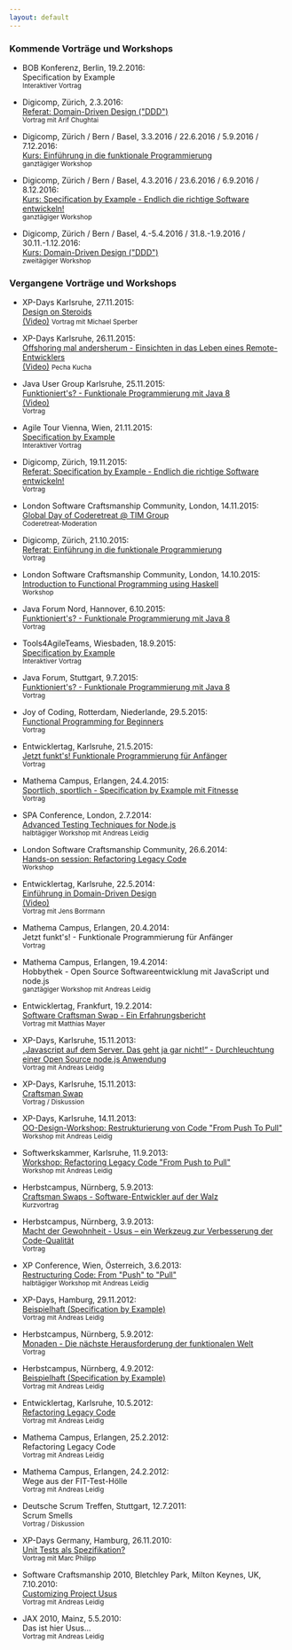 ```yaml
---
layout: default
---
```


### Kommende Vorträge und Workshops

* BOB Konferenz, Berlin, 19.2.2016:<br>
  Specification by Example<br>
  <small>Interaktiver Vortrag</small>

* Digicomp, Zürich, 2.3.2016:<br>
  [Referat: Domain-Driven Design ("DDD")]()<br>
  <small>Vortrag mit Arif Chughtai</small>

* Digicomp, Zürich / Bern / Basel, 3.3.2016 / 22.6.2016 / 5.9.2016 / 7.12.2016:<br>
  [Kurs: Einführung in die funktionale Programmierung](https://www.digicomp.ch/weiterbildung/softwareentwicklung/andere-programmiersprachen/funktionale-programmierung/einfuehrung-in-die-funktionale-programmierung)<br>
  <small>ganztägiger Workshop</small>

* Digicomp, Zürich / Bern / Basel, 4.3.2016 / 23.6.2016 / 6.9.2016 / 8.12.2016:<br>
  [Kurs: Specification by Example - Endlich die richtige Software entwickeln!](https://www.digicomp.ch/weiterbildung/softwareentwicklung/software-engineering/anforderungsanalyse/specification-by-example)<br>
  <small>ganztägiger Workshop</small>

* Digicomp, Zürich / Bern / Basel, 4.-5.4.2016 / 31.8.-1.9.2016 / 30.11.-1.12.2016:<br>
  [Kurs: Domain-Driven Design ("DDD")](https://www.digicomp.ch/weiterbildung/softwareentwicklungs-trainings/software-engineering/softwarearchitektur/domain-driven-design)<br>
  <small>zweitägiger Workshop</small>


### Vergangene Vorträge und Workshops

* XP-Days Karlsruhe, 27.11.2015:<br>
  [Design on Steroids](http://www.xpdays.de/2015/sessions/065-design-on-steroids.html)<br>
  [(Video)](https://www.youtube.com/watch?v=Iut3CprhlEA&feature=em-share_video_user)
  <small>Vortrag mit Michael Sperber</small>

* XP-Days Karlsruhe, 26.11.2015:<br>
  [Offshoring mal andersherum - Einsichten in das Leben eines Remote-Entwicklers](http://www.xpdays.de/2015/sessions/063-offshoring-mal-andersherum-einsichten-in-das-leben-eines-remote-entwicklers.html)<br>
  [(Video)](https://www.youtube.com/watch?v=DnyV-5edV6k&feature=youtu.be)
  <small>Pecha Kucha</small>

* Java User Group Karlsruhe, 25.11.2015:<br>
  [Funktioniert's? - Funktionale Programmierung mit Java 8](http://jug-karlsruhe.mixxt.de/networks/events/show_event.104754)<br>
  [(Video)](https://www.youtube.com/watch?v=dM_NUMEO69k&feature=youtu.be)<br>
  <small>Vortrag</small>

* Agile Tour Vienna, Wien, 21.11.2015:<br>
  [Specification by Example](http://www.agiletourvienna.at/Agenda/Rauch)<br>
  <small>Interaktiver Vortrag</small>

* Digicomp, Zürich, 19.11.2015:<br>
  [Referat: Specification by Example - Endlich die richtige Software entwickeln!](https://www.digicomp.ch/de/weiterbildung/softwareentwicklung/specification-by-example-endlich-die-richtige-software-entwickeln)<br>
  <small>Vortrag</small>
  
* London Software Craftsmanship Community, London, 14.11.2015:<br>
  [Global Day of Coderetreat @ TIM Group](http://www.meetup.com/de/london-software-craftsmanship/events/226148908/)<br>
  <small>Coderetreat-Moderation</small>

* Digicomp, Zürich, 21.10.2015:<br>
  [Referat: Einführung in die funktionale Programmierung](https://www.digicomp.ch/events/softwareentwicklung-events/einfuehrung-in-die-funktionale-programmierung)<br>
  <small>Vortrag</small>

* London Software Craftsmanship Community, London, 14.10.2015:<br>
  [Introduction to Functional Programming using Haskell](http://www.meetup.com/de/london-software-craftsmanship/events/225943156/?eventId=225943156&rv=co1&chapter_analytics_code=UA-19049790-1&rv=co1)<br>
  <small>Workshop</small>

* Java Forum Nord, Hannover, 6.10.2015:<br>
  [Funktioniert's? - Funktionale Programmierung mit Java 8](http://http://javaforumnord.de/)<br>
  <small>Vortrag</small>

* Tools4AgileTeams, Wiesbaden, 18.9.2015:<br>
  [Specification by Example](http://www.tools4agileteams.com/display/2015/Specification+by+Example)<br>
  <small>Interaktiver Vortrag</small>

* Java Forum, Stuttgart, 9.7.2015:<br>
  [Funktioniert's? - Funktionale Programmierung mit Java 8](http://www.java-forum-stuttgart.de/de/Programm.html)<br>
  <small>Vortrag</small>

* Joy of Coding, Rotterdam, Niederlande, 29.5.2015:<br>
  [Functional Programming for Beginners](http://joyofcoding.org/#functional-programming-for-beginners)<br>
  <small>Vortrag</small>

* Entwicklertag, Karlsruhe, 21.5.2015:<br>
  [Jetzt funkt's! Funktionale Programmierung für Anfänger](https://entwicklertag.de/karlsruhe/2015/jetzt-funkts-funktionale)<br>
  <small>Vortrag</small>

* Mathema Campus, Erlangen, 24.4.2015:<br>
  [Sportlich, sportlich - Specification by Example mit Fitnesse](http://www.mathema.de/veranstaltungen/mathema-campus/programm#B3)<br>
  <small>Vortrag</small>

* SPA Conference, London, 2.7.2014:<br>
  [Advanced Testing Techniques for Node.js](http://www.spaconference.org/spa2014/sessions/session571.html)<br>
  <small>halbtägiger Workshop mit Andreas Leidig</small>

* London Software Craftsmanship Community, 26.6.2014:<br>
  [Hands-on session: Refactoring Legacy Code](http://www.meetup.com/de/london-software-craftsmanship/events/190722572/)<br>
  <small>Workshop</small>

* Entwicklertag, Karlsruhe, 22.5.2014:<br>
  [Einführung in Domain-Driven Design](https://entwicklertag.de/karlsruhe/2014/vortrag/einf-hrung-domain-driven-design)<br>
  [(Video)](https://www.youtube.com/watch?v=1C9aQlz7N2I)<br>
  <small>Vortrag mit Jens Borrmann</small>

* Mathema Campus, Erlangen, 20.4.2014:<br>
  Jetzt funkt's! - Funktionale Programmierung für Anfänger<br>
  <small>Vortrag</small>

* Mathema Campus, Erlangen, 19.4.2014:<br>
  Hobbythek - Open Source Softwareentwicklung mit JavaScript und node.js<br>
  <small>ganztägiger Workshop mit Andreas Leidig</small>

* Entwicklertag, Frankfurt, 19.2.2014:<br>
  [Software Craftsman Swap - Ein Erfahrungsbericht](https://entwicklertag.de/frankfurt/2014/session/software-craftsman-swap-ein-erfahrungsbericht)<br>
  <small>Vortrag mit Matthias Mayer</small>

* XP-Days, Karlsruhe, 15.11.2013:<br>
  [„Javascript auf dem Server. Das geht ja gar nicht!“ - Durchleuchtung einer Open Source node.js Anwendung](http://www.xpdays.de/2013/sessions/e01-javascript-auf-dem-server-das-geht-ja-gar-nicht-durchleuchtung-einer-open-source-nodejs-anwendung.html)<br>
  <small>Vortrag mit Andreas Leidig</small>

* XP-Days, Karlsruhe, 15.11.2013:<br>
  [Craftsman Swap](http://www.xpdays.de/2013/sessions/073-craftsman-swap.html)<br>
  <small>Vortrag / Diskussion</small>

* XP-Days, Karlsruhe, 14.11.2013:<br>
  [OO-Design-Workshop: Restrukturierung von Code "From Push To Pull"](http://www.xpdays.de/2013/sessions/078-oo-design-workshop-restrukturierung-von-code-from-push-to-pull.html)<br>
  <small>Workshop mit Andreas Leidig</small>

* Softwerkskammer, Karlsruhe, 11.9.2013:<br>
  [Workshop: Refactoring Legacy Code "From Push to Pull"](https://www.softwerkskammer.org/activities/ka-treffen-25)<br>
  <small>Workshop mit Andreas Leidig</small>

* Herbstcampus, Nürnberg, 5.9.2013:<br>
  [Craftsman Swaps - Software-Entwickler auf der Walz](http://www.herbstcampus.de/hc13/program/sessions.html#100004)<br>
  <small>Kurzvortrag</small>

* Herbstcampus, Nürnberg, 3.9.2013:<br>
  [Macht der Gewohnheit - Usus &ndash; ein Werkzeug zur Verbesserung der Code-Qualität](http://www.herbstcampus.de/hc13/program/sessions.html#40)<br>
  <small>Vortrag</small>

* XP Conference, Wien, Österreich, 3.6.2013:<br>
  [Restructuring Code: From "Push" to "Pull"](http://xp2013.org/program/workshops-and-tutorials/restructuring-code-from-push-to-pull/)<br>
  <small>halbtägiger Workshop mit Andreas Leidig</small>

* XP-Days, Hamburg, 29.11.2012:<br>
  [Beispielhaft (Specification by Example)](http://www.xpdays.de/twiki/bin/view/XPDays2012/SpecificationByExample)<br>
  <small>Vortrag mit Andreas Leidig</small>

* Herbstcampus, Nürnberg, 5.9.2012:<br>
  [Monaden - Die nächste Herausforderung der funktionalen Welt](http://www.herbstcampus.de/hc12/program/sessions.html#57)<br>
  <small>Vortrag</small>

* Herbstcampus, Nürnberg, 4.9.2012:<br>
  [Beispielhaft (Specification by Example)](http://www.herbstcampus.de/hc12/program/sessions.html#46)<br>
  <small>Vortrag mit Andreas Leidig</small>

* Entwicklertag, Karlsruhe, 10.5.2012:<br>
  [Refactoring Legacy Code](http://entwicklertag.de/karlsruhe/2012/refactoring-von-legacy-code-ein-praxisbericht)<br>
  <small>Vortrag mit Andreas Leidig</small>

* Mathema Campus, Erlangen, 25.2.2012:<br>
  Refactoring Legacy Code<br>
  <small>Vortrag mit Andreas Leidig</small>

* Mathema Campus, Erlangen, 24.2.2012:<br>
  Wege aus der FIT-Test-Hölle<br>
  <small>Vortrag mit Andreas Leidig</small>

* Deutsche Scrum Treffen, Stuttgart, 12.7.2011:<br>
  Scrum Smells<br>
  <small>Vortrag / Diskussion</small>

* XP-Days Germany, Hamburg, 26.11.2010:<br>
  [Unit Tests als Spezifikation?](http://www.xpdays.de/twiki/bin/view/XPDays2010/UnitTestsAlsSpezifikation)<br>
  <small>Vortrag mit Marc Philipp</small>

* Software Craftsmanship 2010, Bletchley Park, Milton Keynes, UK, 7.10.2010:<br>
  [Customizing Project Usus](https://sc2010subs.wordpress.com/2010/09/26/customizing-project-usus-nicole-rauch-andreas-leidig/)<br>
  <small>Vortrag mit Andreas Leidig</small>

* JAX 2010, Mainz, 5.5.2010:<br>
  Das ist hier Usus...<br>
  <small>Vortrag mit Andreas Leidig</small>
